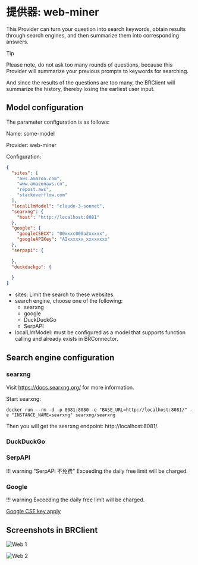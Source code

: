 # 提供器: web-miner

This Provider can turn your question into search keywords, obtain results through search engines, and then summarize them into corresponding answers.

> [!TIP]
> Please note, do not ask too many rounds of questions, because this Provider will summarize your previous prompts to keywords for searching.
>
> And since the results of the questions are too many, the BRClient will summarize the history, thereby losing the earliest user input.

## Model configuration

The parameter configuration is as follows:

Name: some-model

Provider: web-miner

Configuration:

```json
{
  "sites": [
    "aws.amazon.com",
    "www.amazonaws.cn",
    "repost.aws",
    "stackoverflow.com"
  ],
  "localLlmModel": "claude-3-sonnet",
  "searxng": {
    "host": "http://localhost:8081"
  },
  "google": {
    "googleCSECX": "00xxxc000a2xxxxx",
    "googleAPIKey": "AIxxxxxx_xxxxxxxx"
  },
  "serpapi": {
    
  },
  "duckduckgo": {

  }
}
```

- sites: Limit the search to these websites.
- search engine, choose one of the following:
  - searxng
  - google
  - DuckDuckGo
  - SerpAPI
- localLlmModel: must be configured as a model that supports function calling and already exists in BRConnector.



## Search engine configuration

### searxng

Visit https://docs.searxng.org/ for more information.

Start searxng:

```shell
docker run --rm -d -p 8081:8080 -e "BASE_URL=http://localhost:8081/" -e "INSTANCE_NAME=searxng" searxng/searxng
```

Then you will get the searxng endpoint: http://localhost:8081/.

### DuckDuckGo

### SerpAPI

!!! warning "SerpAPI 不免费"
    Exceeding the daily free limit will be charged.


### Google

!!! warning
    Exceeding the daily free limit will be charged.

[Google CSE key apply](https://developers.google.com/custom-search/v1/introduction)


## Screenshots in BRClient

![Web 1](./screenshots/web-1.png)

![Web 2](./screenshots/web-2.png)
